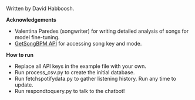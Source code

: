 Written by David Habboosh.

**Acknowledgements**
* Valentina Paredes (songwriter) for writing detailed analysis of songs for model fine-tuning.
* [GetSongBPM API](https://getsongbpm.com/api) for accessing song key and mode.

**How to run**
* Replace all API keys in the example file with your own.
* Run process_csv.py to create the initial database.
* Run fetchspotifydata.py to gather listening history. Run any time to update.
* Run respondtoquery.py to talk to the chatbot!
